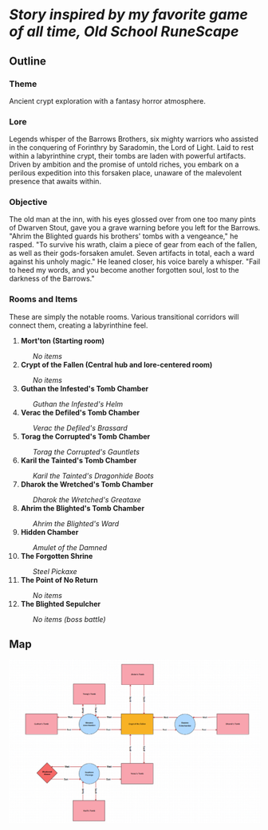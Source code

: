 # **_Story inspired by my favorite game of all time, Old School RuneScape_**

## Outline
### Theme
Ancient crypt exploration with a fantasy horror atmosphere.

### Lore
Legends whisper of the Barrows Brothers, six mighty warriors who assisted in the conquering of Forinthry by Saradomin, the Lord of Light. Laid to rest within a labyrinthine crypt, their tombs are laden with powerful artifacts. Driven by ambition and the promise of untold riches, you embark on a perilous expedition into this forsaken place, unaware of the malevolent presence that awaits within. 

### Objective
The old man at the inn, with his eyes glossed over from one too many pints of Dwarven Stout, gave you a grave warning before you left for the Barrows. "Ahrim the Blighted guards his brothers' tombs with a vengeance," he rasped. "To survive his wrath, claim a piece of gear from each of the fallen, as well as their gods-forsaken amulet. Seven artifacts in total, each a ward against his unholy magic." He leaned closer, his voice barely a whisper. "Fail to heed my words, and you become another forgotten soul, lost to the darkness of the Barrows."

### Rooms and Items
These are simply the notable rooms. Various transitional corridors will connect them, creating a labyrinthine feel.
<ol>
    <li><strong>Mort'ton (Starting room)</strong></li>
        <ul> <em>No items</em> </ul>
    <li><strong>Crypt of the Fallen (Central hub and lore-centered room) </strong></li>
        <ul> <em>No items</em> </ul>
    <li><strong>Guthan the Infested's Tomb Chamber</strong></li>
        <ul> <em>Guthan the Infested's Helm</em> </ul>
    <li><strong>Verac the Defiled's Tomb Chamber </strong></li>
        <ul> <em>Verac the Defiled's Brassard</em> </ul>
    <li><strong>Torag the Corrupted's Tomb Chamber </strong></li>
        <ul> <em>Torag the Corrupted's Gauntlets</em> </ul>
    <li><strong>Karil the Tainted's Tomb Chamber </strong></li>
        <ul> <em>Karil the Tainted's Dragonhide Boots</em> </ul>
    <li><strong>Dharok the Wretched's Tomb Chamber </strong></li>
        <ul> <em>Dharok the Wretched's Greataxe</em> </ul>
    <li><strong>Ahrim the Blighted's Tomb Chamber </strong></li>
        <ul> <em>Ahrim the Blighted's Ward</em> </ul>
    <li><strong>Hidden Chamber</strong></li>
        <ul> <em>Amulet of the Damned</em></ul>
    <li><strong>The Forgotten Shrine </strong></li>
        <ul> <em>Steel Pickaxe</em></ul>
    <li><strong>The Point of No Return </strong></li>
        <ul> <em>No items</em></ul>
    <li><strong>The Blighted Sepulcher </strong></li>
        <ul> <em>No items (boss battle)</em></ul>
</ol>

## Map
![map.png](map.png)